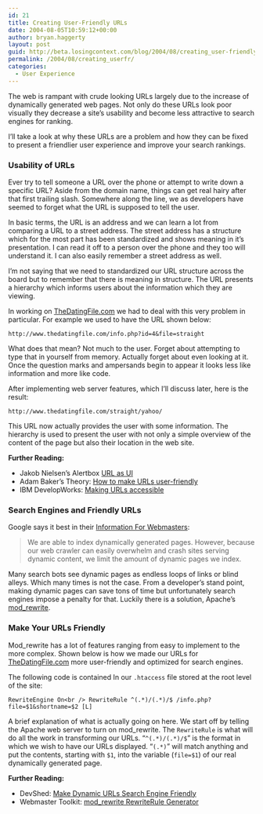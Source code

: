 ```yaml
---
id: 21
title: Creating User-Friendly URLs
date: 2004-08-05T10:59:12+00:00
author: bryan.haggerty
layout: post
guid: http://beta.losingcontext.com/blog/2004/08/creating_user-friendly_urls.php
permalink: /2004/08/creating_userfr/
categories:
  - User Experience
---
```

The web is rampant with crude looking URLs largely due to the increase of dynamically generated web pages. Not only do these URLs look poor visually they decrease a site&#8217;s usability and become less attractive to search engines for ranking.

I&#8217;ll take a look at why these URLs are a problem and how they can be fixed to present a friendlier user experience and improve your search rankings.

### Usability of URLs

Ever try to tell someone a URL over the phone or attempt to write down a specific URL? Aside from the domain name, things can get real hairy after that first trailing slash. Somewhere along the line, we as developers have seemed to forget what the URL is supposed to tell the user.

In basic terms, the URL is an address and we can learn a lot from comparing a URL to a street address. The street address has a structure which for the most part has been standardized and shows meaning in it&#8217;s presentation. I can read it off to a person over the phone and they too will understand it. I can also easily remember a street address as well.

I&#8217;m not saying that we need to standardized our URL structure across the board but to remember that there is meaning in structure. The URL presents a hierarchy which informs users about the information which they are viewing.

In working on [TheDatingFile.com](http://www.thedatingfile.com "Visit TheDatingFile.com") we had to deal with this very problem in particular. For example we used to have the URL shown below:

`http://www.thedatingfile.com/info.php?id=4&file=straight`

What does that mean? Not much to the user. Forget about attempting to type that in yourself from memory. Actually forget about even looking at it. Once the question marks and ampersands begin to appear it looks less like information and more like code.

After implementing web server features, which I&#8217;ll discuss later, here is the result:

`http://www.thedatingfile.com/straight/yahoo/`

This URL now actually provides the user with some information. The hierarchy is used to present the user with not only a simple overview of the content of the page but also their location in the web site.

**Further Reading:**

  * Jakob Nielsen&#8217;s Alertbox [URL as UI](http://www.useit.com/alertbox/990321.html)
  * Adam Baker&#8217;s Theory: [How to make URLs user-friendly](http://www.merges.net/theory/20010305.html)
  * IBM DevelopWorks: [Making URLs accessible](http://www-106.ibm.com/developerworks/web/library/us-cranky8.html?dwzone=web)

### Search Engines and Friendly URLs

Google says it best in their [Information For Webmasters](http://www.google.com/webmasters/2.html):

<blockquote cite="http://www.google.com/webmasters/2.html">
  <p>
    We are able to index dynamically generated pages. However, because our web crawler can easily overwhelm and crash sites serving dynamic content, we limit the amount of dynamic pages we index.
  </p>
</blockquote>

Many search bots see dynamic pages as endless loops of links or blind alleys. Which many times is not the case. From a developer&#8217;s stand point, making dynamic pages can save tons of time but unfortunately search engines impose a penalty for that. Luckily there is a solution, Apache&#8217;s [mod_rewrite](http://httpd.apache.org/docs/mod/mod_rewrite.html "Learn more about mod_rewrite from Apache").

### Make Your URLs Friendly

Mod_rewrite has a lot of features ranging from easy to implement to the more complex. Shown below is how we made our URLs for [TheDatingFile.com](http://www.thedatingfile.com "Visit TheDatingFile.com") more user-friendly and optimized for search engines.

The following code is contained In our `.htaccess` file stored at the root level of the site:

`RewriteEngine On<br />
RewriteRule ^(.*)/(.*)/$ /info.php?file=$1&shortname=$2 [L]`

A brief explanation of what is actually going on here. We start off by telling the Apache web server to turn on mod_rewrite. The `RewriteRule` is what will do all the work in transforming our URLs. &#8220;`^(.*)/(.*)/$`&#8221; is the format in which we wish to have our URLs displayed. &#8220;`(.*)`&#8221; will match anything and put the contents, starting with `$1`, into the variable (`file=$1`) of our real dynamically generated page.

**Further Reading:**

  * DevShed: [Make Dynamic URLs Search Engine Friendly](http://www.devarticles.com/c/a/Web-Services/Make-Dynamic-URLs-Search-Engine-Friendly/) 
  * Webmaster Toolkit: [mod_rewrite RewriteRule Generator](http://www.webmaster-toolkit.com/mod_rewrite-rewriterule-generator.shtml)